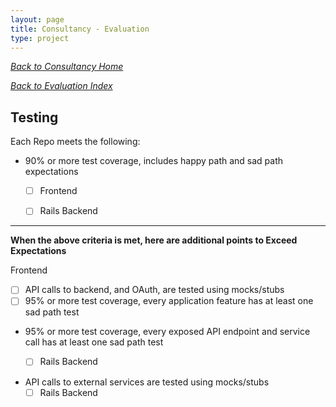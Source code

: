 ```yaml
---
layout: page
title: Consultancy - Evaluation
type: project
---
```

_[Back to Consultancy Home](../index)_ 

_[Back to Evaluation Index](./index)_ 
## Testing

Each Repo meets the following:

- 90% or more test coverage, includes happy path and sad path expectations
    - [ ] Frontend
    - [ ] Rails Backend


---

__When the above criteria is met, here are additional points to Exceed Expectations__

Frontend
- [ ] API calls to backend, and OAuth, are tested using mocks/stubs
- [ ] 95% or more test coverage, every application feature has at least one sad path test

- 95% or more test coverage, every exposed API endpoint and service call has at least one sad path test
    - [ ] Rails Backend


- API calls to external services are tested using mocks/stubs
    - [ ] Rails Backend
